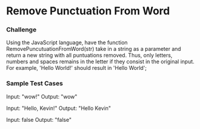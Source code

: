 # Remove Punctuation From Word

### Challenge

Using the JavaScript language, have the function RemovePuncutuationFromWord(str) take in a string as a parameter and return a new string with all puntuations removed. Thus, only letters, numbers and spaces remains in the letter if they consist in the original input. For example, 'Hello World!' should result in 'Hello World';

### Sample Test Cases

Input: "wow!"
Output: "wow"

Input: "Hello, Kevin!"
Output: "Hello Kevin"

Input: false
Output: "false"
